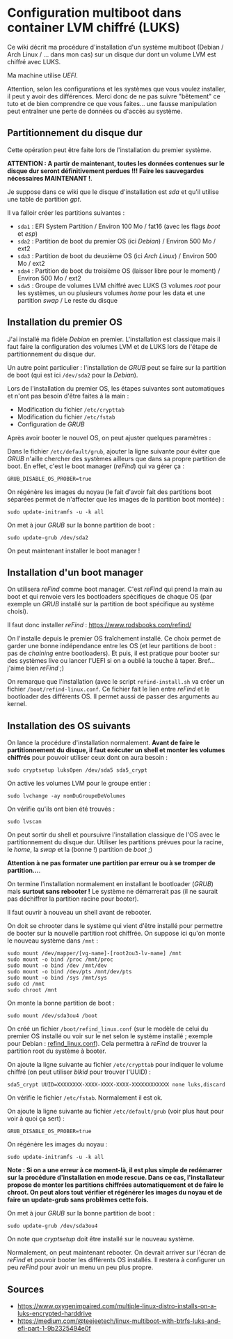 # Configuration multiboot dans container LVM chiffré (LUKS)

Ce wiki décrit ma procédure d'installation d'un système multiboot (Debian /
Arch Linux / ... dans mon cas) sur un disque dur dont un volume LVM est
chiffré avec LUKS.

Ma machine utilise *UEFI*.

Attention, selon les configurations et les systèmes que vous voulez installer,
il peut y avoir des différences. Merci donc de ne pas suivre "bêtement" ce
tuto et de bien comprendre ce que vous faites... une fausse manipulation peut
entraîner une perte de données ou d'accès au système.

## Partitionnement du disque dur

Cette opération peut être faite lors de l'installation du premier système.

**ATTENTION : A partir de maintenant, toutes les données contenues sur le disque dur seront définitivement perdues !!! Faire les sauvegardes nécessaires MAINTENANT !**.

Je suppose dans ce wiki que le disque d'installation est *sda* et qu'il
utilise une table de partition *gpt*.

Il va falloir créer les partitions suivantes :

* `sda1` : EFI System Partition / Environ 100 Mo / fat16 (avec les flags
  *boot* et *esp*)
* `sda2` : Partition de boot du premier OS (ici *Debian*) / Environ 500 Mo /
  ext2
* `sda3` : Partition de boot du deuxième OS (ici *Arch Linux*) /
  Environ 500 Mo / ext2
* `sda4` : Partition de boot du troisième OS (laisser libre pour le moment) /
  Environ 500 Mo / ext2
* `sda5` : Groupe de volumes LVM chiffré avec LUKS (3 volumes *root* pour
  les systèmes, un ou plusieurs volumes *home* pour les data et une partition
  *swap* / Le reste du disque

## Installation du premier OS

J'ai installé ma fidèle *Debian* en premier. L'installation est classique
mais il faut faire la configuration des volumes LVM et de LUKS lors de
l'étape de partitionnement du disque dur.

Un autre point particulier : l'installation de *GRUB* peut se faire sur la
partition de boot (qui est ici `/dev/sda2` pour la *Debian*).

Lors de l'installation du premier OS, les étapes suivantes sont automatiques
et n'ont pas besoin d'être faites à la main :

* Modification du fichier `/etc/crypttab`
* Modification du fichier `/etc/fstab`
* Configuration de *GRUB*

Après avoir booter le nouvel OS, on peut ajuster quelques paramètres :

Dans le fichier `/etc/default/grub`, ajouter la ligne suivante pour éviter
que *GRUB* n'aille chercher des systèmes ailleurs que dans sa propre
partition de boot. En effet, c'est le boot manager (*reFind*) qui va gérer ça :
```
GRUB_DISABLE_OS_PROBER=true
```

On régénère les images du noyau (le fait d'avoir fait des partitions boot
séparées permet de n'affecter que les images de la partition boot montée) :
```
sudo update-initramfs -u -k all
```

On met à jour *GRUB* sur la bonne partition de boot :
```
sudo update-grub /dev/sda2
```

On peut maintenant installer le boot manager !

## Installation d'un boot manager

On utilisera *reFind* comme boot manager. C'est *reFind* qui prend la main au
boot et qui renvoie vers les bootloaders spécifiques de chaque OS
(par exemple un *GRUB* installé sur la partition de boot spécifique au
système choisi).

Il faut donc installer *reFind* : <https://www.rodsbooks.com/refind/>

On l'installe depuis le premier OS fraîchement installé. Ce choix permet de
garder une bonne indépendance entre les OS (et leur partitions de boot :
pas de *chaining* entre bootloaders). Et puis, il est pratique pour
booter sur des systèmes live ou lancer l'UEFI si on a oublié la touche à
taper. Bref... j'aime bien *reFind* ;)

On remarque que l'installation (avec le script `refind-install.sh` va créer
un fichier `/boot/refind-linux.conf`. Ce fichier fait le lien entre *reFind*
et le bootloader des différents OS. Il permet aussi de passer des arguments
au kernel.

## Installation des OS suivants

On lance la procédure d'installation normalement.
**Avant de faire le partitionnement du disque, il faut exécuter un shell et monter les volumes chiffrés**
pour pouvoir utiliser ceux dont on aura besoin :
```
sudo cryptsetup luksOpen /dev/sda5 sda5_crypt
```

On active les volumes LVM pour le groupe entier :
```
sudo lvchange -ay nomDuGroupeDeVolumes
```

On vérifie qu'ils ont bien été trouvés :
```
sudo lvscan
```

On peut sortir du shell et poursuivre l'installation classique de l'OS avec
le partitionnement du disque dur. Utiliser les partitions prévues pour la
racine, le *home*, la *swap* et la (bonne !) partition de *boot* ;)

**Attention à ne pas formater une partition par erreur ou à se tromper de partition...**.

On termine l'installation normalement en installant le bootloader (*GRUB*)
mais **surtout sans rebooter !** Le système ne démarrerait pas (il ne saurait
pas déchiffrer la partition racine pour booter).

Il faut ouvrir à nouveau un shell avant de rebooter.

On doit se chrooter dans le système qui vient d'être installé pour permettre
de booter sur la nouvelle partition root chiffrée. On suppose ici qu'on monte
le nouveau système dans `/mnt` :
```
sudo mount /dev/mapper/[vg-name]-[root2ou3-lv-name] /mnt
sudo mount -o bind /proc /mnt/proc
sudo mount -o bind /dev /mnt/dev
sudo mount -o bind /dev/pts /mnt/dev/pts
sudo mount -o bind /sys /mnt/sys
sudo cd /mnt
sudo chroot /mnt
```

On monte la bonne partition de boot :
```
sudo mount /dev/sda3ou4 /boot
```

On créé un fichier `/boot/refind_linux.conf` (sur le modèle de celui du
premier OS installé ou voir sur le net selon le système installé ;
exemple pour Debian : [refind_linux.conf](./refind_linux.conf)).
Cela permettra à *reFind* de trouver la partition root du système à booter.

On ajoute la ligne suivante au fichier `/etc/crypttab` pour indiquer le
volume chiffré (on peut utiliser *blkid* pour trouver l'UUID) :
```
sda5_crypt UUID=XXXXXXXX-XXXX-XXXX-XXXX-XXXXXXXXXXXX none luks,discard
```

On vérifie le fichier `/etc/fstab`. Normalement il est ok.

On ajoute la ligne suivante au fichier `/etc/default/grub` (voir plus haut
pour voir à quoi ça sert) :
```
GRUB_DISABLE_OS_PROBER=true
```

On régénère les images du noyau :
```
sudo update-initramfs -u -k all
```

**Note : Si on a une erreur à ce moment-là, il est plus simple de redémarrer sur la procédure d'installation en mode rescue. Dans ce cas, l'installateur propose de monter les partitions chiffrées automatiquement et de faire le chroot. On peut alors tout vérifier et régénérer les images du noyau et de faire un update-grub sans problèmes cette fois.**

On met à jour *GRUB* sur la bonne partition de boot :
```
sudo update-grub /dev/sda3ou4
```

On note que *cryptsetup* doit être installé sur le nouveau système.

Normalement, on peut maintenant rebooter. On devrait arriver sur l'écran de
*reFind* et pouvoir booter les différents OS installés. Il restera à
configurer un peu *reFind* pour avoir un menu un peu plus propre.

## Sources

* <https://www.oxygenimpaired.com/multiple-linux-distro-installs-on-a-luks-encrypted-harddrive>
* <https://medium.com/@teejeetech/linux-multiboot-with-btrfs-luks-and-efi-part-1-9b2325494e0f>
